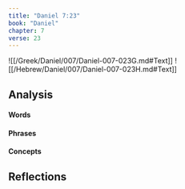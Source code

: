 ```yaml
---
title: "Daniel 7:23"
book: "Daniel"
chapter: 7
verse: 23
---
```

![[/Greek/Daniel/007/Daniel-007-023G.md#Text]]
![[/Hebrew/Daniel/007/Daniel-007-023H.md#Text]]

## Analysis

#### Words

#### Phrases

#### Concepts

## Reflections
